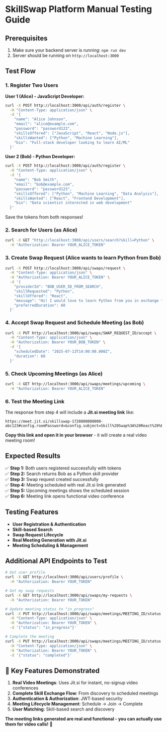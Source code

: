 # SkillSwap Platform Manual Testing Guide

## Prerequisites
1. Make sure your backend server is running: `npm run dev`
2. Server should be running on `http://localhost:3000`

## Test Flow

### 1. Register Two Users

**User 1 (Alice) - JavaScript Developer:**
```bash
curl -X POST http://localhost:3000/api/auth/register \
  -H "Content-Type: application/json" \
  -d '{
    "name": "Alice Johnson",
    "email": "alice@example.com",
    "password": "password123",
    "skillsOffered": ["JavaScript", "React", "Node.js"],
    "skillsWanted": ["Python", "Machine Learning"],
    "bio": "Full-stack developer looking to learn AI/ML"
  }'
```

**User 2 (Bob) - Python Developer:**
```bash
curl -X POST http://localhost:3000/api/auth/register \
  -H "Content-Type: application/json" \
  -d '{
    "name": "Bob Smith",
    "email": "bob@example.com",
    "password": "password123",
    "skillsOffered": ["Python", "Machine Learning", "Data Analysis"],
    "skillsWanted": ["React", "Frontend Development"],
    "bio": "Data scientist interested in web development"
  }'
```

Save the tokens from both responses!

### 2. Search for Users (as Alice)

```bash
curl -X GET "http://localhost:3000/api/users/search?skill=Python" \
  -H "Authorization: Bearer YOUR_ALICE_TOKEN"
```

### 3. Create Swap Request (Alice wants to learn Python from Bob)

```bash
curl -X POST http://localhost:3000/api/swaps/request \
  -H "Content-Type: application/json" \
  -H "Authorization: Bearer YOUR_ALICE_TOKEN" \
  -d '{
    "providerId": "BOB_USER_ID_FROM_SEARCH",
    "skillRequested": "Python",
    "skillOffered": "React",
    "message": "Hi! I would love to learn Python from you in exchange for React tutoring.",
    "preferredDuration": 60
  }'
```

### 4. Accept Swap Request and Schedule Meeting (as Bob)

```bash
curl -X PUT http://localhost:3000/api/swaps/SWAP_REQUEST_ID/accept \
  -H "Content-Type: application/json" \
  -H "Authorization: Bearer YOUR_BOB_TOKEN" \
  -d '{
    "scheduledDate": "2025-07-13T14:00:00.000Z",
    "duration": 60
  }'
```

### 5. Check Upcoming Meetings (as Alice)

```bash
curl -X GET http://localhost:3000/api/swaps/meetings/upcoming \
  -H "Authorization: Bearer YOUR_ALICE_TOKEN"
```

### 6. Test the Meeting Link

The response from step 4 will include a **Jit.si meeting link** like:
```
https://meet.jit.si/skillswap-1720800000000-abc123#config.roomPassword=&config.subject=Skill%20Swap%3A%20React%20%E2%86%94%20Python
```

**Copy this link and open it in your browser** - it will create a real video meeting room!

## Expected Results

✅ **Step 1:** Both users registered successfully with tokens  
✅ **Step 2:** Search returns Bob as a Python skill provider  
✅ **Step 3:** Swap request created successfully  
✅ **Step 4:** Meeting scheduled with real Jit.si link generated  
✅ **Step 5:** Upcoming meetings shows the scheduled session  
✅ **Step 6:** Meeting link opens functional video conference  

## Testing Features

- **User Registration & Authentication**
- **Skill-based Search**
- **Swap Request Lifecycle**
- **Real Meeting Generation with Jit.si**
- **Meeting Scheduling & Management**

## Additional API Endpoints to Test

```bash
# Get user profile
curl -X GET http://localhost:3000/api/users/profile \
  -H "Authorization: Bearer YOUR_TOKEN"

# Get my swap requests
curl -X GET http://localhost:3000/api/swaps/my-requests \
  -H "Authorization: Bearer YOUR_TOKEN"

# Update meeting status to "in_progress"
curl -X PUT http://localhost:3000/api/swaps/meetings/MEETING_ID/status \
  -H "Content-Type: application/json" \
  -H "Authorization: Bearer YOUR_TOKEN" \
  -d '{"status": "in_progress"}'

# Complete the meeting
curl -X PUT http://localhost:3000/api/swaps/meetings/MEETING_ID/status \
  -H "Content-Type: application/json" \
  -H "Authorization: Bearer YOUR_TOKEN" \
  -d '{"status": "completed"}'
```

## 🎯 Key Features Demonstrated

1. **Real Video Meetings**: Uses Jit.si for instant, no-signup video conferences
2. **Complete Skill Exchange Flow**: From discovery to scheduled meetings
3. **Authentication & Authorization**: JWT-based security
4. **Meeting Lifecycle Management**: Schedule → Join → Complete
5. **User Matching**: Skill-based search and discovery

**The meeting links generated are real and functional - you can actually use them for video calls!** 🎥
